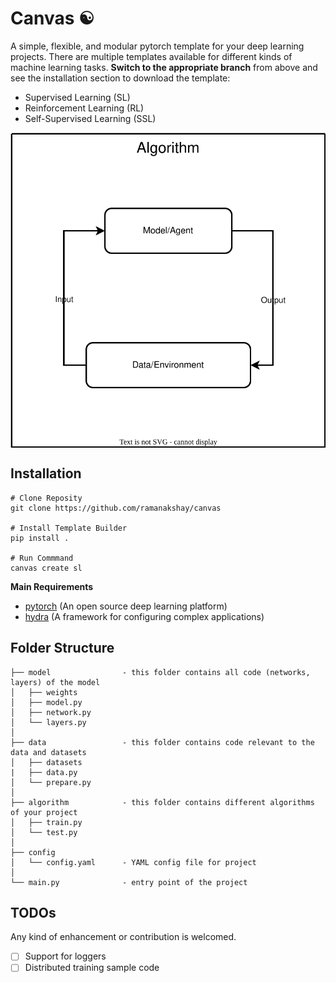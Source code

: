 # Canvas ☯︎

A simple, flexible, and modular pytorch template for your deep learning projects. There are multiple templates available for different kinds of machine learning tasks. **Switch to the appropriate branch** from above and see the installation section to download the template:

- Supervised Learning (SL)
- Reinforcement Learning (RL)
- Self-Supervised Learning (SSL)

<div align="center">

<img align="center" src="assets/architecture.svg">

</div>

## Installation

```
# Clone Reposity
git clone https://github.com/ramanakshay/canvas

# Install Template Builder
pip install .

# Run Commmand
canvas create sl
```

**Main Requirements**
- [pytorch](https://pytorch.org/) (An open source deep learning platform)
- [hydra](https://hydra.cc/) (A framework for configuring complex applications)


## Folder Structure
```
├── model                - this folder contains all code (networks, layers) of the model
│   ├── weights
│   ├── model.py
│   ├── network.py
│   └── layers.py
│
├── data                 - this folder contains code relevant to the data and datasets
│   ├── datasets
|   ├── data.py
│   └── prepare.py
│
├── algorithm            - this folder contains different algorithms of your project
│   ├── train.py
│   └── test.py
│
├── config
│   └── config.yaml      - YAML config file for project
│
└── main.py              - entry point of the project

```


## TODOs

Any kind of enhancement or contribution is welcomed.

- [ ] Support for loggers
- [ ] Distributed training sample code

